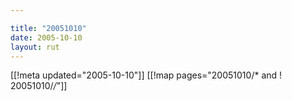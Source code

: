 ```yaml
---

title: "20051010"
date: 2005-10-10
layout: rut
---
```


[[!meta updated="2005-10-10"]]
[[!map pages="20051010/* and ! 20051010/*/*"]]
